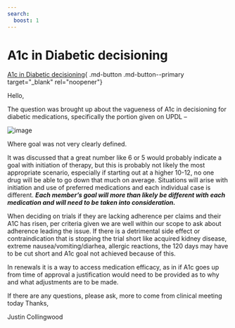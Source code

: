```yaml
---
search:
  boost: 1
---
```


# A1c in Diabetic decisioning

[A1c in Diabetic decisioning](https://mygainwell-my.sharepoint.com/:u:/r/personal/christopher_nguyen_gainwelltechnologies_com/Documents/Evergreen/Emails/A1c%20in%20Diabetic%20decisioning.msg?csf=1&web=1&e=FdBOdU){ .md-button .md-button--primary target="_blank" rel="noopener"}

Hello,

The question was brought up about the vagueness of A1c in decisioning for diabetic medications, specifically the portion given on UPDL – 

![image](https://user-images.githubusercontent.com/122046056/229658716-5b3afadb-a4e4-4b6b-a05f-c123ded15901.png)

Where goal was not very clearly defined. 

It was discussed that a great number like 6 or 5 would probably indicate a goal with initiation of therapy, but this is probably not likely the most appropriate scenario, especially if starting out at a higher 10-12, no one drug will be able to go down that much on average.
Situations will arise with initiation and use of preferred medications and each individual case is different. ***Each member’s goal will more than likely be different with each medication and will need to be taken into consideration.***

When deciding on trials if they are lacking adherence per claims and their A1C has risen, per criteria given we are well within our scope to ask about adherence leading the issue. If there is a detrimental side effect or contraindication that is stopping the trial short like acquired kidney disease, extreme nausea/vomiting/diarhea, allergic reactions, the 120 days may have to be cut short and A1c goal not achieved because of this.
 
In renewals it is a way to access medication efficacy, as in if A1c goes up from time of approval a justification would need to be provided as to why and what adjustments are to be made.
 
If there are any questions, please ask, more to come from clinical meeting today
Thanks,
 
Justin Collingwood
